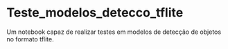 # Teste_modelos_detecco_tflite
Um notebook capaz de realizar testes em modelos de detecção de objetos no formato tflite.

